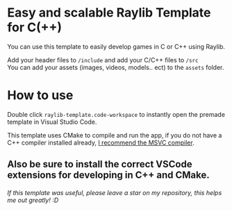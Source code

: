 # Easy and scalable Raylib Template for C(++)

You can use this template to easily develop games in C or C++ using Raylib.

Add your header files to `/include` and add your C/C++ files to `/src` <br> You can add your assets (images, videos, models.. ect) to the `assets` folder.

# How to use

Double click `raylib-template.code-workspace` to instantly open the premade template in Visual Studio Code.

This template uses CMake to compile and run the app, if you do not have a C++ compiler installed already, [I recommend the MSVC compiler](https://visualstudio.microsoft.com/vs/features/cplusplus/).

Also be sure to install the correct VSCode extensions for developing in C++ and CMake.
---

###### If this template was useful, please leave a star on my repository, this helps me out greatly! :D
